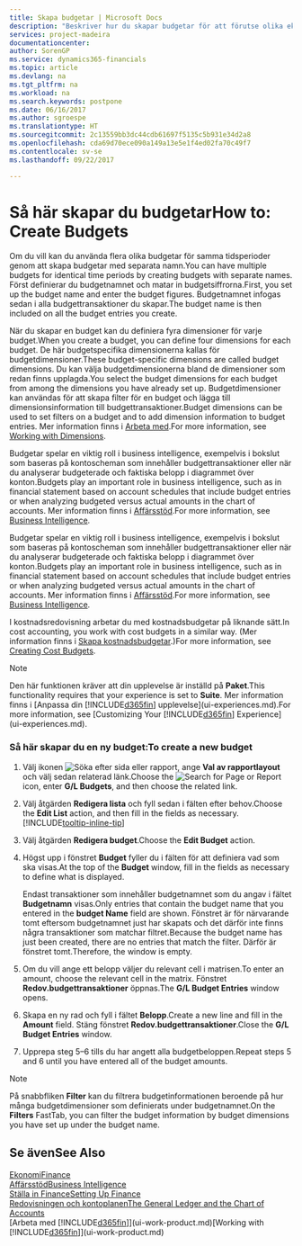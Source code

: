 ```yaml
---
title: Skapa budgetar | Microsoft Docs
description: "Beskriver hur du skapar budgetar för att förutse olika ekonomiska aktiviteter och koppla dimensionerna för affärssystemet."
services: project-madeira
documentationcenter: 
author: SorenGP
ms.service: dynamics365-financials
ms.topic: article
ms.devlang: na
ms.tgt_pltfrm: na
ms.workload: na
ms.search.keywords: postpone
ms.date: 06/16/2017
ms.author: sgroespe
ms.translationtype: HT
ms.sourcegitcommit: 2c13559bb3dc44cdb61697f5135c5b931e34d2a8
ms.openlocfilehash: cda69d70ece090a149a13e5e1f4ed02fa70c49f7
ms.contentlocale: sv-se
ms.lasthandoff: 09/22/2017

---
```

# <a name="how-to-create--budgets"></a><span data-ttu-id="0b2d7-103">Så här skapar du budgetar</span><span class="sxs-lookup"><span data-stu-id="0b2d7-103">How to: Create  Budgets</span></span>
<span data-ttu-id="0b2d7-104">Om du vill kan du använda flera olika budgetar för samma tidsperioder genom att skapa budgetar med separata namn.</span><span class="sxs-lookup"><span data-stu-id="0b2d7-104">You can have multiple budgets for identical time periods by creating budgets with separate names.</span></span> <span data-ttu-id="0b2d7-105">Först definierar du budgetnamnet och matar in budgetsiffrorna.</span><span class="sxs-lookup"><span data-stu-id="0b2d7-105">First, you set up the budget name and enter the budget figures.</span></span> <span data-ttu-id="0b2d7-106">Budgetnamnet infogas sedan i alla budgettransaktioner du skapar.</span><span class="sxs-lookup"><span data-stu-id="0b2d7-106">The budget name is then included on all the budget entries you create.</span></span>  

 <span data-ttu-id="0b2d7-107">När du skapar en budget kan du definiera fyra dimensioner för varje budget.</span><span class="sxs-lookup"><span data-stu-id="0b2d7-107">When you create a budget, you can define four dimensions for each budget.</span></span> <span data-ttu-id="0b2d7-108">De här budgetspecifika dimensionerna kallas för budgetdimensioner.</span><span class="sxs-lookup"><span data-stu-id="0b2d7-108">These budget-specific dimensions are called budget dimensions.</span></span> <span data-ttu-id="0b2d7-109">Du kan välja budgetdimensionerna bland de dimensioner som redan finns upplagda.</span><span class="sxs-lookup"><span data-stu-id="0b2d7-109">You select the budget dimensions for each budget from among the dimensions you have already set up.</span></span> <span data-ttu-id="0b2d7-110">Budgetdimensioner kan användas för att skapa filter för en budget och lägga till dimensionsinformation till budgettransaktioner.</span><span class="sxs-lookup"><span data-stu-id="0b2d7-110">Budget dimensions can be used to set filters on a budget and to add dimension information to budget entries.</span></span> <span data-ttu-id="0b2d7-111">Mer information finns i [Arbeta med](finance-dimensions.md).</span><span class="sxs-lookup"><span data-stu-id="0b2d7-111">For more information, see [Working with Dimensions](finance-dimensions.md).</span></span>

 <span data-ttu-id="0b2d7-112">Budgetar spelar en viktig roll i business intelligence, exempelvis i bokslut som baseras på kontoscheman som innehåller budgettransaktioner eller när du analyserar budgeterade och faktiska belopp i diagrammet över konton.</span><span class="sxs-lookup"><span data-stu-id="0b2d7-112">Budgets play an important role in business intelligence, such as in financial statement based on account schedules that include budget entries or when analyzing budgeted versus actual amounts in the chart of accounts.</span></span> <span data-ttu-id="0b2d7-113">Mer information finns i [Affärsstöd](bi.md).</span><span class="sxs-lookup"><span data-stu-id="0b2d7-113">For more information, see [Business Intelligence](bi.md).</span></span>

 <span data-ttu-id="0b2d7-114">Budgetar spelar en viktig roll i business intelligence, exempelvis i bokslut som baseras på kontoscheman som innehåller budgettransaktioner eller när du analyserar budgeterade och faktiska belopp i diagrammet över konton.</span><span class="sxs-lookup"><span data-stu-id="0b2d7-114">Budgets play an important role in business intelligence, such as in financial statement based on account schedules that include budget entries or when analyzing budgeted versus actual amounts in the chart of accounts.</span></span> <span data-ttu-id="0b2d7-115">Mer information finns i [Affärsstöd](bi.md).</span><span class="sxs-lookup"><span data-stu-id="0b2d7-115">For more information, see [Business Intelligence](bi.md).</span></span>

<span data-ttu-id="0b2d7-116">I kostnadsredovisning arbetar du med kostnadsbudgetar på liknande sätt.</span><span class="sxs-lookup"><span data-stu-id="0b2d7-116">In cost accounting, you work with cost budgets in a similar way.</span></span> <span data-ttu-id="0b2d7-117">(Mer information finns i [Skapa kostnadsbudgetar](finance-create-cost-budgets.md).)</span><span class="sxs-lookup"><span data-stu-id="0b2d7-117">For more information, see [Creating Cost Budgets](finance-create-cost-budgets.md).</span></span>    

 > [!NOTE]  
>   <span data-ttu-id="0b2d7-118">Den här funktionen kräver att din upplevelse är inställd på **Paket**.</span><span class="sxs-lookup"><span data-stu-id="0b2d7-118">This functionality requires that your experience is set to **Suite**.</span></span> <span data-ttu-id="0b2d7-119">Mer information finns i [Anpassa din [!INCLUDE[d365fin](includes/d365fin_md.md)] upplevelse](ui-experiences.md).</span><span class="sxs-lookup"><span data-stu-id="0b2d7-119">For more information, see [Customizing Your [!INCLUDE[d365fin](includes/d365fin_md.md)] Experience](ui-experiences.md).</span></span>  

### <a name="to-create-a-new-budget"></a><span data-ttu-id="0b2d7-120">Så här skapar du en ny budget:</span><span class="sxs-lookup"><span data-stu-id="0b2d7-120">To create a new budget</span></span>  

1. <span data-ttu-id="0b2d7-121">Välj ikonen ![Söka efter sida eller rapport](media/ui-search/search_small.png "ikonen Söka efter sida eller rapport"), ange **Val av rapportlayout** och välj sedan relaterad länk.</span><span class="sxs-lookup"><span data-stu-id="0b2d7-121">Choose the ![Search for Page or Report](media/ui-search/search_small.png "Search for Page or Report icon") icon, enter **G/L Budgets**, and then choose the related link.</span></span>  
2. <span data-ttu-id="0b2d7-122">Välj åtgärden **Redigera lista** och fyll sedan i fälten efter behov.</span><span class="sxs-lookup"><span data-stu-id="0b2d7-122">Choose the **Edit List** action, and then fill in the fields as necessary.</span></span> [!INCLUDE[tooltip-inline-tip](includes/tooltip-inline-tip_md.md)]  
3. <span data-ttu-id="0b2d7-123">Välj åtgärden **Redigera budget**.</span><span class="sxs-lookup"><span data-stu-id="0b2d7-123">Choose the **Edit Budget** action.</span></span>
4. <span data-ttu-id="0b2d7-124">Högst upp i fönstret **Budget** fyller du i fälten för att definiera vad som ska visas.</span><span class="sxs-lookup"><span data-stu-id="0b2d7-124">At the top of the **Budget** window, fill in the fields as necessary to define what is displayed.</span></span>  

    <span data-ttu-id="0b2d7-125">Endast transaktioner som innehåller budgetnamnet som du angav i fältet **Budgetnamn** visas.</span><span class="sxs-lookup"><span data-stu-id="0b2d7-125">Only entries that contain the budget name that you entered in the **budget Name** field are shown.</span></span> <span data-ttu-id="0b2d7-126">Fönstret är för närvarande tomt eftersom budgetnamnet just har skapats och det därför inte finns några transaktioner som matchar filtret.</span><span class="sxs-lookup"><span data-stu-id="0b2d7-126">Because the budget name has just been created, there are no entries that match the filter.</span></span> <span data-ttu-id="0b2d7-127">Därför är fönstret tomt.</span><span class="sxs-lookup"><span data-stu-id="0b2d7-127">Therefore, the window is empty.</span></span>  
5. <span data-ttu-id="0b2d7-128">Om du vill ange ett belopp väljer du relevant cell i matrisen.</span><span class="sxs-lookup"><span data-stu-id="0b2d7-128">To enter an amount, choose the relevant cell in the matrix.</span></span> <span data-ttu-id="0b2d7-129">Fönstret **Redov.budgettransaktioner** öppnas.</span><span class="sxs-lookup"><span data-stu-id="0b2d7-129">The **G/L Budget Entries** window opens.</span></span>  
6. <span data-ttu-id="0b2d7-130">Skapa en ny rad och fyll i fältet **Belopp**.</span><span class="sxs-lookup"><span data-stu-id="0b2d7-130">Create a new line and fill in the **Amount** field.</span></span> <span data-ttu-id="0b2d7-131">Stäng fönstret **Redov.budgettransaktioner**.</span><span class="sxs-lookup"><span data-stu-id="0b2d7-131">Close the **G/L Budget Entries** window.</span></span>  
7. <span data-ttu-id="0b2d7-132">Upprepa steg 5–6 tills du har angett alla budgetbeloppen.</span><span class="sxs-lookup"><span data-stu-id="0b2d7-132">Repeat steps 5 and 6 until you have entered all of the budget amounts.</span></span>  

> [!NOTE]  
>  <span data-ttu-id="0b2d7-133">På snabbfliken **Filter** kan du filtrera budgetinformationen beroende på hur många budgetdimensioner som definierats under budgetnamnet.</span><span class="sxs-lookup"><span data-stu-id="0b2d7-133">On the **Filters** FastTab, you can filter the budget information by budget dimensions you have set up under the budget name.</span></span>   

## <a name="see-also"></a><span data-ttu-id="0b2d7-134">Se även</span><span class="sxs-lookup"><span data-stu-id="0b2d7-134">See Also</span></span>
[<span data-ttu-id="0b2d7-135">Ekonomi</span><span class="sxs-lookup"><span data-stu-id="0b2d7-135">Finance</span></span>](finance.md)  
[<span data-ttu-id="0b2d7-136">Affärsstöd</span><span class="sxs-lookup"><span data-stu-id="0b2d7-136">Business Intelligence</span></span>](bi.md)  
[<span data-ttu-id="0b2d7-137">Ställa in Finance</span><span class="sxs-lookup"><span data-stu-id="0b2d7-137">Setting Up Finance</span></span>](finance-setup-finance.md)  
[<span data-ttu-id="0b2d7-138">Redovisningen och kontoplanen</span><span class="sxs-lookup"><span data-stu-id="0b2d7-138">The General Ledger and the Chart of Accounts</span></span>](finance-general-ledger.md)  
<span data-ttu-id="0b2d7-139">[Arbeta med [!INCLUDE[d365fin](includes/d365fin_md.md)]](ui-work-product.md)</span><span class="sxs-lookup"><span data-stu-id="0b2d7-139">[Working with [!INCLUDE[d365fin](includes/d365fin_md.md)]](ui-work-product.md)</span></span>  

